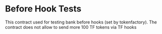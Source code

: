 # Before Hook Tests

This contract used for testing bank before hooks (set by tokenfactory).
The contract does not allow to send more 100 TF tokens via TF hooks